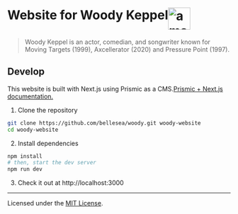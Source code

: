 <h1><div style="display: flex; flex-direction: row;">Website for Woody Keppel<img src="https://user-images.githubusercontent.com/72365100/132117401-569c3f41-0de0-4345-987c-c568a0851e60.png" width="50" height="50" alt="a man's face">
</div></h1>

> Woody Keppel is an actor, comedian, and songwriter known for Moving Targets (1999), Axcellerator (2020) and Pressure Point (1997).

## Develop

This website is built with Next.js using Prismic as a CMS.[Prismic + Next.js documentation.](https://prismic.io/docs/technologies/home-prismic-and-nextjs)

1. Clone the repository
```sh
git clone https://github.com/bellesea/woody.git woody-website
cd woody-website
```
2. Install dependencies
```sh
npm install
# then, start the dev server
npm run dev
```
3. Check it out at http://localhost:3000

---

Licensed under the [MIT License](LICENSE).

